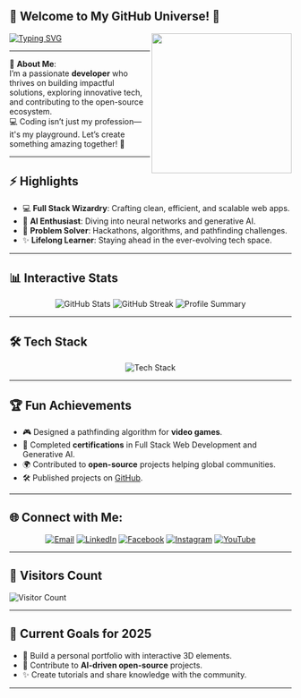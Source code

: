 ## 🌟 Welcome to My GitHub Universe! 🚀

<img src="https://media.giphy.com/media/qgQUggAC3Pfv687qPC/giphy.gif" align="right" width="250"/>



[![Typing SVG](https://readme-typing-svg.herokuapp.com?font=Fira+Code&size=28&pause=2000&color=36F7F3&background=000000&width=500&lines=Hi+There!+I'm+Pratik+Gone👋;Full+Stack+Developer+🚀;AI+Explorer+🤖;Open+Source+Contributor+🌍)](https://git.io/typing-svg)


---

🌟 **About Me**:  
I’m a passionate **developer** who thrives on building impactful solutions, exploring innovative tech, and contributing to the open-source ecosystem.  
💻 Coding isn’t just my profession—it's my playground. Let’s create something amazing together! 🌈  


---

## ⚡ Highlights
- 💻 **Full Stack Wizardry**: Crafting clean, efficient, and scalable web apps.
- 🤖 **AI Enthusiast**: Diving into neural networks and generative AI.
- 🧩 **Problem Solver**: Hackathons, algorithms, and pathfinding challenges.
- ✨ **Lifelong Learner**: Staying ahead in the ever-evolving tech space.

---

## 📊 Interactive Stats
<div align="center">
  <img src="https://github-readme-stats.vercel.app/api?username=YourGitHubUsername&show_icons=true&theme=tokyonight" alt="GitHub Stats" />
  <img src="https://github-readme-streak-stats.herokuapp.com/?user=YourGitHubUsername&theme=tokyonight" alt="GitHub Streak" />
  <img src="https://github-profile-summary-cards.vercel.app/api/cards/profile-details?username=YourGitHubUsername&theme=tokyonight" alt="Profile Summary" />
</div>

---

## 🛠️ Tech Stack
<div align="center">
  <img src="https://skillicons.dev/icons?i=html,css,js,react,nodejs,python,php,mysql,mongodb,git,github,vscode&theme=light" alt="Tech Stack" />
</div>

---

## 🏆 Fun Achievements

- 🎮 Designed a pathfinding algorithm for **video games**.
- 🏅 Completed **certifications** in Full Stack Web Development and Generative AI.
- 🌍 Contributed to **open-source** projects helping global communities.
- 🛠️ Published projects on [GitHub](https://github.com/YourGitHubUsername).

---

## 🌐 Connect with Me:

<div align="center">
  <a href="mailto:pratikgone1678@gmail.com"><img src="https://img.shields.io/badge/Email-D14836?style=for-the-badge&logo=gmail&logoColor=white" alt="Email"></a>
  <a href="https://www.linkedin.com/in/pratik-gone-5b531a25b"><img src="https://img.shields.io/badge/LinkedIn-%230077B5.svg?style=for-the-badge&logo=linkedin&logoColor=white" alt="LinkedIn"></a>
  <a href="https://www.facebook.com/pratikgone9520"><img src="https://img.shields.io/badge/Facebook-%231877F2.svg?style=for-the-badge&logo=facebook&logoColor=white" alt="Facebook"></a>
  <a href="https://www.instagram.com/pratikgone9520/#"><img src="https://img.shields.io/badge/Instagram-%23E4405F.svg?style=for-the-badge&logo=instagram&logoColor=white" alt="Instagram"></a>
  <a href="https://www.youtube.com/channel/UCH8w2MOTnE58euSLYeO8dwQ"><img src="https://img.shields.io/badge/YouTube-%23FF0000.svg?style=for-the-badge&logo=youtube&logoColor=white" alt="YouTube"></a>
</div>


---

## 🌟 Visitors Count
![Visitor Count](https://komarev.com/ghpvc/?username=YourGitHubUsername&color=brightgreen)

---

## 🎯 Current Goals for 2025
- 🚀 Build a personal portfolio with interactive 3D elements.
- 🌱 Contribute to **AI-driven open-source** projects.
- ✨ Create tutorials and share knowledge with the community.

---


